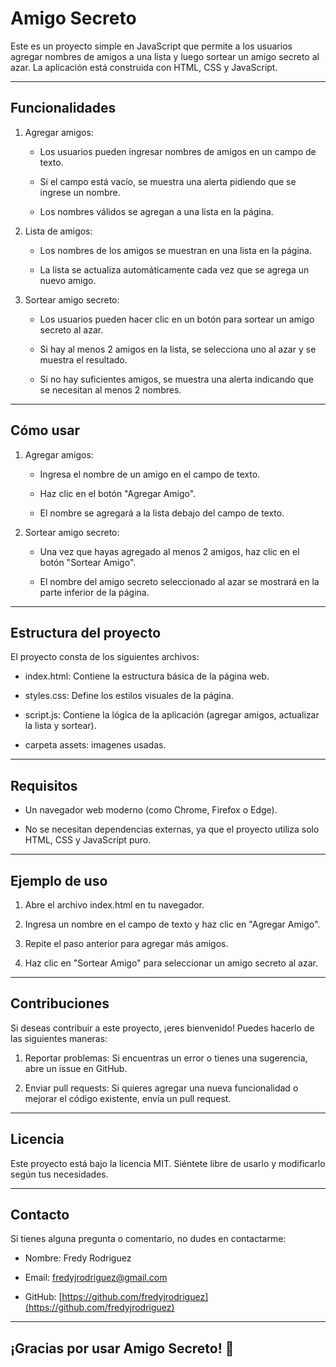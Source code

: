 # Amigo Secreto
Este es un proyecto simple en JavaScript que permite a los usuarios agregar nombres de amigos a una lista y luego sortear un amigo secreto al azar. La aplicación está construida con HTML, CSS y JavaScript.

---

## Funcionalidades
1. Agregar amigos:

    * Los usuarios pueden ingresar nombres de amigos en un campo de texto.
    
    * Si el campo está vacío, se muestra una alerta pidiendo que se ingrese un nombre.
    
    * Los nombres válidos se agregan a una lista en la página.

2. Lista de amigos:

    - Los nombres de los amigos se muestran en una lista en la página.

    - La lista se actualiza automáticamente cada vez que se agrega un nuevo amigo.

3. Sortear amigo secreto:

    - Los usuarios pueden hacer clic en un botón para sortear un amigo secreto al azar.

    - Si hay al menos 2 amigos en la lista, se selecciona uno al azar y se muestra el resultado.

    - Si no hay suficientes amigos, se muestra una alerta indicando que se necesitan al menos 2 nombres.
  
---

## Cómo usar
1. Agregar amigos:

    - Ingresa el nombre de un amigo en el campo de texto.

    - Haz clic en el botón "Agregar Amigo".

    - El nombre se agregará a la lista debajo del campo de texto.

2. Sortear amigo secreto:

    - Una vez que hayas agregado al menos 2 amigos, haz clic en el botón "Sortear Amigo".

    - El nombre del amigo secreto seleccionado al azar se mostrará en la parte inferior de la página.
---

## Estructura del proyecto
El proyecto consta de los siguientes archivos:
    
- index.html: Contiene la estructura básica de la página web.

- styles.css: Define los estilos visuales de la página.

- script.js: Contiene la lógica de la aplicación (agregar amigos, actualizar la lista y sortear).
  
- carpeta assets: imagenes usadas.
---

## Requisitos
- Un navegador web moderno (como Chrome, Firefox o Edge).

- No se necesitan dependencias externas, ya que el proyecto utiliza solo HTML, CSS y JavaScript puro.
---

## Ejemplo de uso
1. Abre el archivo index.html en tu navegador.

2. Ingresa un nombre en el campo de texto y haz clic en "Agregar Amigo".

3. Repite el paso anterior para agregar más amigos.

4. Haz clic en "Sortear Amigo" para seleccionar un amigo secreto al azar.
---

## Contribuciones
Si deseas contribuir a este proyecto, ¡eres bienvenido! Puedes hacerlo de las siguientes maneras:

1. Reportar problemas: Si encuentras un error o tienes una sugerencia, abre un issue en GitHub.

2. Enviar pull requests: Si quieres agregar una nueva funcionalidad o mejorar el código existente, envía un pull request.
---

## Licencia
Este proyecto está bajo la licencia MIT. Siéntete libre de usarlo y modificarlo según tus necesidades.

---

## Contacto
Si tienes alguna pregunta o comentario, no dudes en contactarme:

- Nombre: Fredy Rodriguez

- Email: [fredyjrodriguez@gmail.com](fredyjrodriguez@gmail.com)

- GitHub: [https://github.com/fredyjrodriguez](https://github.com/fredyjrodriguez)
---

## ¡Gracias por usar Amigo Secreto! 🎉
